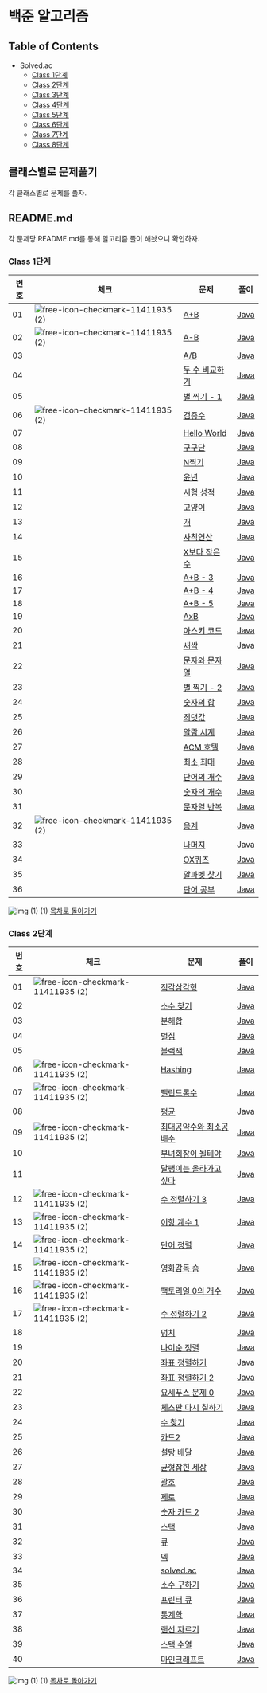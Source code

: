 # 백준 알고리즘 

## Table of Contents

* Solved.ac
  * [Class 1단계](#class-1단계)   
  * [Class 2단계](#class-2단계)
  * [Class 3단계]()
  * [Class 4단계]()
  * [Class 5단계]()
  * [Class 6단계]()
  * [Class 7단계]()
  * [Class 8단계]()
  
## 클래스별로 문제풀기
각 클래스별로 문제를 풀자.  

## README.md
각 문제당 README.md를 통해 알고리즘 풀이 해놨으니 확인하자.


### Class 1단계 
 
| 번호 | 체크 | 문제 | 풀이 |
| --- | --- | -------------------- | --- |
| 01 | ![free-icon-checkmark-11411935 (2)](https://github.com/Hasegos/Algorithm/assets/93961708/df91df7b-bb5b-46d2-a8a4-988c2f351d31) | [A+B](https://www.acmicpc.net/problem/1000) |[Java](https://github.com/Hasegos/Study_CS/blob/master/Algorithm/BaekJoon/solved/Class_01/_01_1000_a_plus_b/Main.java) |
| 02 | ![free-icon-checkmark-11411935 (2)](https://github.com/Hasegos/Algorithm/assets/93961708/df91df7b-bb5b-46d2-a8a4-988c2f351d31) | [A-B]() |[Java]() |
| 03 |  | [A/B]() |[Java]() |
| 04 |  | [두 수 비교하기]() |[Java]() |
| 05 |  | [별 찍기 - 1]() |[Java]() |
| 06 | ![free-icon-checkmark-11411935 (2)](https://github.com/Hasegos/Algorithm/assets/93961708/df91df7b-bb5b-46d2-a8a4-988c2f351d31) | [검증수](https://www.acmicpc.net/problem/2475) |[Java](https://github.com/Hasegos/Study_CS/blob/master/Algorithm/BaekJoon/solved/Class_01/_06_2475_number_of_verifications/Main.java) |
| 07 |  | [Hello World]() |[Java]() |
| 08 |  | [구구단]() |[Java]() |
| 09 |  | [N찍기]() |[Java]() |
| 10 |  | [윤년]() |[Java]() |
| 11 |  | [시험 성적]() |[Java]() |
| 12 |  | [고양이]() |[Java]() |
| 13 |  | [개]() |[Java]() |
| 14 |  | [사칙연산]() |[Java]() |
| 15 |  | [X보다 작은 수]() |[Java]() |
| 16 |  | [A+B - 3]() |[Java]() |
| 17 |  | [A+B - 4]() |[Java]() |
| 18 |  | [A+B - 5]() |[Java]() |
| 19 |  | [AxB]() |[Java]() |
| 20 |  | [아스키 코드]() |[Java]() |
| 21 |  | [새싹]() |[Java]() |
| 22 |  | [문자와 문자열]() |[Java]() |
| 23 |  | [별 찍기 - 2]() |[Java]() |
| 24 |  | [숫자의 합]() |[Java]() |
| 25 |  | [최댓값]() |[Java]() |
| 26 |  | [알람 시계]() |[Java]() |
| 27 |  | [ACM 호텔]() |[Java]() |
| 28 |  | [최소,최대]() |[Java]() |
| 29 |  | [단어의 개수]() |[Java]() |
| 30 |  | [숫자의 개수]() |[Java]() |
| 31 |  | [문자열 반복]() |[Java]() |
| 32 | ![free-icon-checkmark-11411935 (2)](https://github.com/Hasegos/Algorithm/assets/93961708/df91df7b-bb5b-46d2-a8a4-988c2f351d31) | [음계](https://www.acmicpc.net/problem/2920) |[Java](https://github.com/Hasegos/Study_CS/blob/master/Algorithm/BaekJoon/solved/Class_01/_32_2920_scale/Main.java) |
| 33 |  | [나머지]() |[Java]() |
| 34 |  | [OX퀴즈]() |[Java]() |
| 35 |  | [알파벳 찾기]() |[Java]() |
| 36 |  | [단어 공부]() |[Java]() |


![img (1) (1)](https://github.com/Hasegos/Algorithm/assets/93961708/8c2e9837-4bd3-441b-ab1f-ef9505b12423) [목차로 돌아가기](#table-of-contents)



### Class 2단계

| 번호 | 체크 | 문제 | 풀이 |
| --- | --- | -------------------- | --- |
| 01 | ![free-icon-checkmark-11411935 (2)](https://github.com/Hasegos/Algorithm/assets/93961708/df91df7b-bb5b-46d2-a8a4-988c2f351d31) | [직각삼각형](https://www.acmicpc.net/problem/4153) |[Java](https://github.com/Hasegos/Study_CS/blob/master/Algorithm/BaekJoon/solved/Class_02/_01_4153_Right_Triangle/Main.java) |
| 02 |  | [소수 찾기]() |[Java]() |
| 03 |  | [분해합]() |[Java]() |
| 04 |  | [벌집]() |[Java]() |
| 05 |  | [블랙잭]() |[Java]() |
| 06 | ![free-icon-checkmark-11411935 (2)](https://github.com/Hasegos/Algorithm/assets/93961708/df91df7b-bb5b-46d2-a8a4-988c2f351d31) | [Hashing](https://www.acmicpc.net/problem/15829) |[Java](https://github.com/Hasegos/Study_CS/blob/master/Algorithm/BaekJoon/solved/Class_02/_06_15829_Hashing/Main.java) |
| 07 | ![free-icon-checkmark-11411935 (2)](https://github.com/Hasegos/Algorithm/assets/93961708/df91df7b-bb5b-46d2-a8a4-988c2f351d31) | [팰린드롬수](https://www.acmicpc.net/problem/1259) |[Java](https://github.com/Hasegos/Study_CS/blob/master/Algorithm/BaekJoon/solved/Class_02/_07_1259_Palindromic_Number/Main.java) |
| 08 |  | [평균]() |[Java]() |
| 09 | ![free-icon-checkmark-11411935 (2)](https://github.com/Hasegos/Algorithm/assets/93961708/df91df7b-bb5b-46d2-a8a4-988c2f351d31) | [최대공약수와 최소공배수](https://www.acmicpc.net/problem/2609) |[Java](https://github.com/Hasegos/Study_CS/blob/master/Algorithm/BaekJoon/solved/Class_02/_09_2609_Greatest_least/Main.java) |
| 10 |  | [부녀회장이 될테야]() |[Java]() |
| 11 |  | [달팽이는 올라가고 싶다]() |[Java]() |
| 12 | ![free-icon-checkmark-11411935 (2)](https://github.com/Hasegos/Algorithm/assets/93961708/df91df7b-bb5b-46d2-a8a4-988c2f351d31) | [수 정렬하기 3](https://www.acmicpc.net/problem/10989) |[Java](https://github.com/Hasegos/Study_CS/blob/master/Algorithm/BaekJoon/solved/Class_02/_12_10989_Sorting_numbers_3/Main.java) |
| 13 | ![free-icon-checkmark-11411935 (2)](https://github.com/Hasegos/Algorithm/assets/93961708/df91df7b-bb5b-46d2-a8a4-988c2f351d31) | [이항 계수 1](https://www.acmicpc.net/problem/11050) |[Java](https://github.com/Hasegos/Study_CS/blob/master/Algorithm/BaekJoon/solved/Class_02/_13_11050_binomial_coefficient/Main.java) |
| 14 | ![free-icon-checkmark-11411935 (2)](https://github.com/Hasegos/Algorithm/assets/93961708/df91df7b-bb5b-46d2-a8a4-988c2f351d31) | [단어 정렬](https://www.acmicpc.net/problem/1181) |[Java](https://github.com/Hasegos/Study_CS/blob/master/Algorithm/BaekJoon/solved/Class_02/_14_1181_Word_Sort/Main.java) |
| 15 | ![free-icon-checkmark-11411935 (2)](https://github.com/Hasegos/Algorithm/assets/93961708/df91df7b-bb5b-46d2-a8a4-988c2f351d31) | [영화감독 숌](https://www.acmicpc.net/problem/1436) |[Java](https://github.com/Hasegos/Study_CS/blob/master/Algorithm/BaekJoon/solved/Class_02/_15_1436_Film_Director_Shom/Main.java) |
| 16 | ![free-icon-checkmark-11411935 (2)](https://github.com/Hasegos/Algorithm/assets/93961708/df91df7b-bb5b-46d2-a8a4-988c2f351d31) | [팩토리얼 0의 개수](https://www.acmicpc.net/problem/1676) |[Java](https://github.com/Hasegos/Study_CS/blob/master/Algorithm/BaekJoon/solved/Class_02/_16_1676_Number_of_factorial_0s/Main.java) |
| 17 | ![free-icon-checkmark-11411935 (2)](https://github.com/Hasegos/Algorithm/assets/93961708/df91df7b-bb5b-46d2-a8a4-988c2f351d31) | [수 정렬하기 2](https://www.acmicpc.net/problem/2751) |[Java](https://github.com/Hasegos/Study_CS/blob/master/Algorithm/BaekJoon/solved/Class_02/_17_2751_Sorting_Numbers_2/Main.java) |
| 18 |  | [덩치]() |[Java]() |
| 19 |  | [나이순 정렬]() |[Java]() |
| 20 |  | [좌표 정렬하기]() |[Java]() |
| 21 |  | [좌표 정렬하기 2]() |[Java]() |
| 22 |  | [요세푸스 문제 0]() |[Java]() |
| 23 |  | [체스판 다시 칠하기]() |[Java]() |
| 24 |  | [수 찾기]() |[Java]() |
| 25 |  | [카드2]() |[Java]() |
| 26 |  | [설탕 배달]() |[Java]() |
| 27 |  | [균형잡힌 세상]() |[Java]() |
| 28 |  | [괄호]() |[Java]() |
| 29 |  | [제로]() |[Java]() |
| 30 |  | [숫자 카드 2]() |[Java]() |
| 31 |  | [스택]() |[Java]() |
| 32 |  | [큐]() |[Java]() |
| 33 |  | [덱]() |[Java]() |
| 34 |  | [solved.ac]() |[Java]() |
| 35 |  | [소수 구하기]() |[Java]() |
| 36 |  | [프린터 큐]() |[Java]() |
| 37 |  | [통계학]() |[Java]() |
| 38 |  | [랜선 자르기]() |[Java]() |
| 39 |  | [스택 수열]() |[Java]() |
| 40 |  | [마인크래프트]() |[Java]() |


![img (1) (1)](https://github.com/Hasegos/Algorithm/assets/93961708/8c2e9837-4bd3-441b-ab1f-ef9505b12423) [목차로 돌아가기](#table-of-contents)